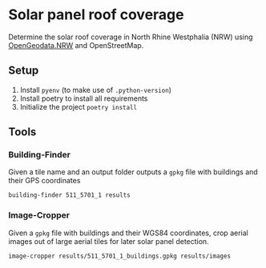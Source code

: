 # Solar panel roof coverage

Determine the solar roof coverage in North Rhine Westphalia (NRW) using [OpenGeodata.NRW](https://www.opengeodata.nrw.de/produkte/) and OpenStreetMap.

## Setup

1. Install `pyenv` (to make use of `.python-version`)
2. Install poetry to install all requirements
3. Initialize the project `poetry install`

## Tools

### Building-Finder

Given a tile name and an output folder outputs a `gpkg` file with buildings and their GPS coordinates

```shell
building-finder 511_5701_1 results
```

### Image-Cropper

Given a `gpkg` file with buildings and their WGS84 coordinates, crop aerial images out of large aerial tiles for later solar panel detection.

```shell
image-cropper results/511_5701_1_buildings.gpkg results/images
```